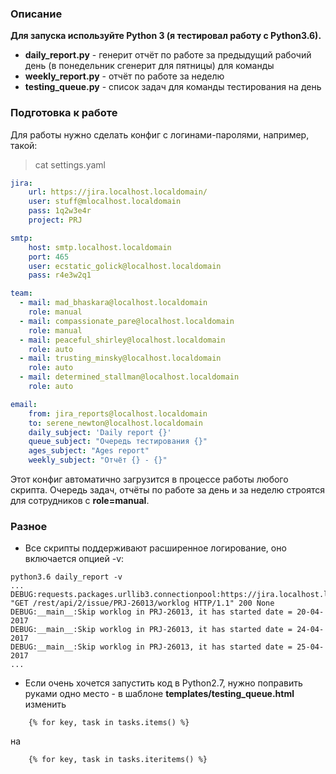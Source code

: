### Описание

**Для запуска используйте Python 3 (я тестировал работу с Python3.6).**

* **daily_report.py** - генерит отчёт по работе за предыдущий рабочий день (в понедельник сгенерит для пятницы) для команды
* **weekly_report.py** - отчёт по работе за неделю
* **testing_queue.py** - список задач для команды тестирования на день

### Подготовка к работе

Для работы нужно сделать конфиг с логинами-паролями, например, такой:

> cat settings.yaml

```yaml
jira:
    url: https://jira.localhost.localdomain/
    user: stuff@mlocalhost.localdomain
    pass: 1q2w3e4r
    project: PRJ

smtp:
    host: smtp.localhost.localdomain
    port: 465
    user: ecstatic_golick@localhost.localdomain
    pass: r4e3w2q1

team:
  - mail: mad_bhaskara@localhost.localdomain
    role: manual
  - mail: compassionate_pare@localhost.localdomain
    role: manual
  - mail: peaceful_shirley@localhost.localdomain
    role: auto
  - mail: trusting_minsky@localhost.localdomain
    role: auto
  - mail: determined_stallman@localhost.localdomain
    role: auto

email:
    from: jira_reports@localhost.localdomain
    to: serene_newton@localhost.localdomain
    daily_subject: 'Daily report {}'
    queue_subject: "Очередь тестирования {}"
    ages_subject: "Ages report"
    weekly_subject: "Отчёт {} - {}"
```

Этот конфиг автоматично загрузится в процессе работы любого скрипта. Очередь задач, отчёты по работе за день и за неделю
строятся для сотрудников с **role=manual**. 


### Разное

* Все скрипты поддерживают расширенное логирование, оно включается опцией -v:

```
python3.6 daily_report -v
...
DEBUG:requests.packages.urllib3.connectionpool:https://jira.localhost.localdomain:443 "GET /rest/api/2/issue/PRJ-26013/worklog HTTP/1.1" 200 None
DEBUG:__main__:Skip worklog in PRJ-26013, it has started date = 20-04-2017
DEBUG:__main__:Skip worklog in PRJ-26013, it has started date = 24-04-2017
DEBUG:__main__:Skip worklog in PRJ-26013, it has started date = 25-04-2017
...
```

* Если очень хочется запустить код в Python2.7, нужно поправить руками одно место - в шаблоне
**templates/testing_queue.html** изменить

```jinja2
    {% for key, task in tasks.items() %}
```

на

```jinja2
    {% for key, task in tasks.iteritems() %}
```

